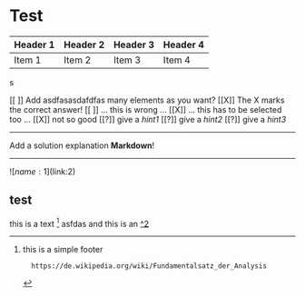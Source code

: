 # Test


| Header 1   | Header 2   | Header 3   | Header 4   |
| :--------- | :--------- | :--------- | :--------- |
| Item 1     | Item 2     | Item 3     | Item 4     |

s

[[ ]] Add asdfasasdafdfas many elements as you want?
[[X]] The X marks the correct answer!
[[ ]] ... this is wrong ...
[[X]] ... this has to be selected too ...
[[X]] not so good
[[?]] give a *hint1*
[[?]] give a *hint2*
[[?]] give a *hint3*
****************************************

Add a solution explanation __Markdown__!

****************************************

![$name:1]($link:2)



## test

 this is a text [^1] asfdas
 and this is an [^2](inliner)


[^1]: this is a simple footer

          https://de.wikipedia.org/wiki/Fundamentalsatz_der_Analysis
